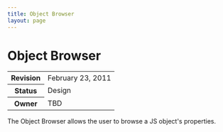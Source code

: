 ```yaml
---
title: Object Browser
layout: page
---
```


# Object Browser #

<table class="metadata">
    <tr><th>Revision</th><td>February 23, 2011</td></tr>
    <tr><th>Status</th><td>Design</td></tr>
    <tr><th>Owner</th><td>TBD</td></tr>
</table>

The Object Browser allows the user to browse a JS object's properties.